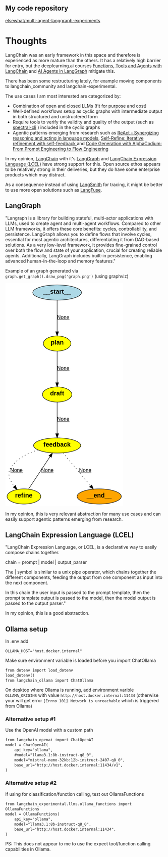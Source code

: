 ## My code repository
[elsewhat/multi-agent-langgraph-experiments](https://github.com/elsewhat/multi-agent-langgraph-experiments)


# Thoughts
LangChain was an early framework in this space and therefore is experienced as more mature than the others.
It has a relatively high barrier for entry, but the deeplearning.ai courses [Functions, Tools and Agents with LangChain](https://www.deeplearning.ai/short-courses/functions-tools-agents-langchain/) and [AI Agents in LangGraph](https://www.deeplearning.ai/short-courses/ai-agents-in-langgraph/) mitigate this. 

There has been some restructuring lately, for example moving components to langchain_community and langchain-experimental.


The use cases I am most interested are categorized by: 

- Combination of open and closed LLMs (fit for purpose and cost)
- Well-defined workflows setup as cyclic graphs with intermediate output in both structured and unstructered form
- Require tools to verify the validity and quality of the output (such as [spectral-cli](https://github.com/stoplightio/spectral) ) included in the cyclic graphs
- Agentic patterns emerging from research such as [ReAct - Synergizing reasoning and acting in language models](https://arxiv.org/abs/2210.03629), [Self-Refine: Iterative refinement with self-feedback ](https://arxiv.org/abs/2303.17651) and [Code Generation with AlphaCodium: From Prompt Engineering to Flow Engineering](https://arxiv.org/abs/2401.08500)

In my opinion, [LangChain](multi-agent/langchain.md) with it's [LangGraph](https://langchain-ai.github.io/langgraph/) and [LangChain Expression Language (LCEL)](https://python.langchain.com/v0.1/docs/expression_language/) have strong support for this. Open source ethos appears to be relatively strong in their deliveries, but they do have some enterprise products which may distract. 

As a consequence instead of using [LangSmith](https://www.langchain.com/langsmith) for tracing, it might be better to use more open solutions such as [LangFuse](https://github.com/langfuse/langfuse).

## LangGraph
"Langraph is a library for building stateful, multi-actor applications with LLMs, used to create agent and multi-agent workflows. Compared to other LLM frameworks, it offers these core benefits: cycles, controllability, and persistence. LangGraph allows you to define flows that involve cycles, essential for most agentic architectures, differentiating it from DAG-based solutions. As a very low-level framework, it provides fine-grained control over both the flow and state of your application, crucial for creating reliable agents. Additionally, LangGraph includes built-in persistence, enabling advanced human-in-the-loop and memory features."

Example of an graph generated via `graph.get_graph().draw_png('graph.png')` (using graphviz)

![alt text](img/graph_ora_tables.png)

In my opinion, this is very relevant abstraction for many use cases and can easily support agentic patterns emerging from research.

## LangChain Expression Language (LCEL)
"LangChain Expression Language, or LCEL, is a declarative way to easily compose chains together. 

chain = prompt | model | output_parser

The | symbol is similar to a unix pipe operator, which chains together the different components, feeding the output from one component as input into the next component.

In this chain the user input is passed to the prompt template, then the prompt template output is passed to the model, then the model output is passed to the output parser."

In my opinion, this is a good abstraction.

## Ollama setup
In .env add
```
OLLAMA_HOST="host.docker.internal"
```

Make sure environment variable is loaded before you import ChatOllama
```
from dotenv import load_dotenv
load_dotenv()
from langchain_ollama import ChatOllama
```

On desktop where Ollama is running, add environment varible `OLLAMA_ORIGINS` with value `http://host.docker.internal:11434`
(otherwise your will get error `[Errno 101] Network is unreachable` which is triggered from Ollama)

### Alternative setup #1
Use the OpenAI model with a custom path

```
from langchain_openai import ChatOpenAI
model = ChatOpenAI(
    api_key="ollama",
    #model="llama3.1:8b-instruct-q8_0",
    model="mistral-nemo-32kb:12b-instruct-2407-q8_0",
    base_url="http://host.docker.internal:11434/v1",
)
```
### Alternative setup #2
If using for classification/function calling, test out OllamaFunctions
```
from langchain_experimental.llms.ollama_functions import OllamaFunctions
model = OllamaFunctions(
    api_key="ollama",
    model="llama3.1:8b-instruct-q8_0",
    base_url="http://host.docker.internal:11434",
)
```

PS: This does not appear to me to use the expect tool/function calling capabilities in Ollama.